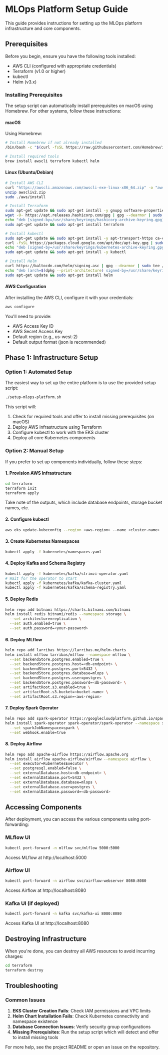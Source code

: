 # MLOps Platform Setup Guide

This guide provides instructions for setting up the MLOps platform infrastructure and core components.

## Prerequisites

Before you begin, ensure you have the following tools installed:

- AWS CLI (configured with appropriate credentials)
- Terraform (v1.0 or higher)
- kubectl
- Helm (v3.x)

### Installing Prerequisites

The setup script can automatically install prerequisites on macOS using Homebrew. For other systems, follow these instructions:

#### macOS

Using Homebrew:
```bash
# Install Homebrew if not already installed
/bin/bash -c "$(curl -fsSL https://raw.githubusercontent.com/Homebrew/install/HEAD/install.sh)"

# Install required tools
brew install awscli terraform kubectl helm
```

#### Linux (Ubuntu/Debian)

```bash
# Install AWS CLI
curl "https://awscli.amazonaws.com/awscli-exe-linux-x86_64.zip" -o "awscliv2.zip"
unzip awscliv2.zip
sudo ./aws/install

# Install Terraform
sudo apt-get update && sudo apt-get install -y gnupg software-properties-common
wget -O- https://apt.releases.hashicorp.com/gpg | gpg --dearmor | sudo tee /usr/share/keyrings/hashicorp-archive-keyring.gpg
echo "deb [signed-by=/usr/share/keyrings/hashicorp-archive-keyring.gpg] https://apt.releases.hashicorp.com $(lsb_release -cs) main" | sudo tee /etc/apt/sources.list.d/hashicorp.list
sudo apt-get update && sudo apt-get install terraform

# Install kubectl
sudo apt-get update && sudo apt-get install -y apt-transport-https ca-certificates curl
curl -fsSL https://packages.cloud.google.com/apt/doc/apt-key.gpg | sudo gpg --dearmor -o /usr/share/keyrings/kubernetes-archive-keyring.gpg
echo "deb [signed-by=/usr/share/keyrings/kubernetes-archive-keyring.gpg] https://apt.kubernetes.io/ kubernetes-xenial main" | sudo tee /etc/apt/sources.list.d/kubernetes.list
sudo apt-get update && sudo apt-get install -y kubectl

# Install Helm
curl https://baltocdn.com/helm/signing.asc | gpg --dearmor | sudo tee /usr/share/keyrings/helm.gpg > /dev/null
echo "deb [arch=$(dpkg --print-architecture) signed-by=/usr/share/keyrings/helm.gpg] https://baltocdn.com/helm/stable/debian/ all main" | sudo tee /etc/apt/sources.list.d/helm-stable-debian.list
sudo apt-get update && sudo apt-get install helm
```

#### AWS Configuration

After installing the AWS CLI, configure it with your credentials:

```bash
aws configure
```

You'll need to provide:
- AWS Access Key ID
- AWS Secret Access Key
- Default region (e.g., us-west-2)
- Default output format (json is recommended)

## Phase 1: Infrastructure Setup

### Option 1: Automated Setup

The easiest way to set up the entire platform is to use the provided setup script:

```bash
./setup-mlops-platform.sh
```

This script will:
1. Check for required tools and offer to install missing prerequisites (on macOS)
2. Deploy AWS infrastructure using Terraform
3. Configure kubectl to work with the EKS cluster
4. Deploy all core Kubernetes components

### Option 2: Manual Setup

If you prefer to set up components individually, follow these steps:

#### 1. Provision AWS Infrastructure

```bash
cd terraform
terraform init
terraform apply
```

Take note of the outputs, which include database endpoints, storage bucket names, etc.

#### 2. Configure kubectl

```bash
aws eks update-kubeconfig --region <aws-region> --name <cluster-name>
```

#### 3. Create Kubernetes Namespaces

```bash
kubectl apply -f kubernetes/namespaces.yaml
```

#### 4. Deploy Kafka and Schema Registry

```bash
kubectl apply -f kubernetes/kafka/strimzi-operator.yaml
# Wait for the operator to start
kubectl apply -f kubernetes/kafka/kafka-cluster.yaml
kubectl apply -f kubernetes/kafka/schema-registry.yaml
```

#### 5. Deploy Redis

```bash
helm repo add bitnami https://charts.bitnami.com/bitnami
helm install redis bitnami/redis --namespace storage \
  --set architecture=replication \
  --set auth.enabled=true \
  --set auth.password=<your-password>
```

#### 6. Deploy MLflow

```bash
helm repo add larribas https://larribas.me/helm-charts
helm install mlflow larribas/mlflow --namespace mlflow \
  --set backendStore.postgres.enabled=true \
  --set backendStore.postgres.host=<db-endpoint> \
  --set backendStore.postgres.port=5432 \
  --set backendStore.postgres.database=mlops \
  --set backendStore.postgres.user=postgres \
  --set backendStore.postgres.password=<db-password> \
  --set artifactRoot.s3.enabled=true \
  --set artifactRoot.s3.bucket=<bucket-name> \
  --set artifactRoot.s3.region=<aws-region>
```

#### 7. Deploy Spark Operator

```bash
helm repo add spark-operator https://googlecloudplatform.github.io/spark-on-k8s-operator
helm install spark-operator spark-operator/spark-operator --namespace spark \
  --set sparkJobNamespace=spark \
  --set webhook.enable=true
```

#### 8. Deploy Airflow

```bash
helm repo add apache-airflow https://airflow.apache.org
helm install airflow apache-airflow/airflow --namespace airflow \
  --set executor=KubernetesExecutor \
  --set postgresql.enabled=false \
  --set externalDatabase.host=<db-endpoint> \
  --set externalDatabase.port=5432 \
  --set externalDatabase.database=mlops \
  --set externalDatabase.user=postgres \
  --set externalDatabase.password=<db-password>
```

## Accessing Components

After deployment, you can access the various components using port-forwarding:

### MLflow UI

```bash
kubectl port-forward -n mlflow svc/mlflow 5000:5000
```

Access MLflow at http://localhost:5000

### Airflow UI

```bash
kubectl port-forward -n airflow svc/airflow-webserver 8080:8080
```

Access Airflow at http://localhost:8080

### Kafka UI (if deployed)

```bash
kubectl port-forward -n kafka svc/kafka-ui 8080:8080
```

Access Kafka UI at http://localhost:8080

## Destroying Infrastructure

When you're done, you can destroy all AWS resources to avoid incurring charges:

```bash
cd terraform
terraform destroy
```

## Troubleshooting

### Common Issues

1. **EKS Cluster Creation Fails**: Check IAM permissions and VPC limits
2. **Helm Chart Installation Fails**: Check Kubernetes connectivity and namespace existence
3. **Database Connection Issues**: Verify security group configurations
4. **Missing Prerequisites**: Run the setup script which will detect and offer to install missing tools

For more help, see the project README or open an issue on the repository. 